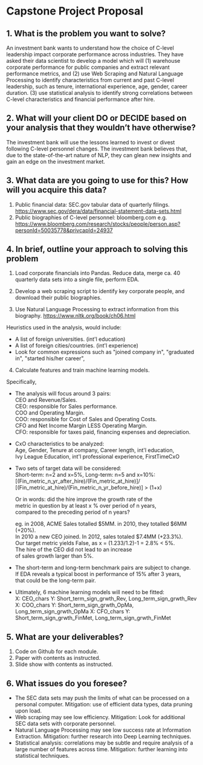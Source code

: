 # Capstone Project Proposal

## 1. What is the problem you want to solve?

An investment bank wants to understand how the choice of C-level leadership
impact corporate performance across industries. They have asked their data
scientist to develop a model which will
(1) warehouse corporate performance for public companies and extract relevant performance metrics, and
(2) use Web Scraping and Natural Language Processing to identify characteristics
from current and past C-level leadership, such as tenure, international experience,
age, gender, career duration.
(3) use statistical analysis to identify strong correlations between C-level
characteristics and financial performance after hire.

## 2. What will your client DO or DECIDE based on your analysis that they wouldn’t have otherwise?

The investment bank will use the lessons learned to invest or divest following C-level personnel changes.
The investment bank believes that, due to the state-of-the-art nature of NLP,
they can glean new insights and gain an edge on the investment market.

## 3. What data are you going to use for this? How will you acquire this data?

1. Public financial data: SEC.gov tabular data of quarterly filings.
https://www.sec.gov/dera/data/financial-statement-data-sets.html
2. Public biographies of C-level personnel: bloomberg.com
e.g. https://www.bloomberg.com/research/stocks/people/person.asp?personId=50035778&privcapId=24937

## 4. In brief, outline your approach to solving this problem

1. Load corporate financials into Pandas. Reduce data, merge ca. 40 quarterly
data sets into a single file, perform EDA.

2. Develop a web scraping script to identify key corporate people, and download their public biographies.

3. Use Natural Language Processing to extract information from this biography.
https://www.nltk.org/book/ch06.html

Heuristics used in the analysis, would include:
* A list of foreign universities. (int'l education)
* A list of foreign cities/countries. (int'l experience)
* Look for common expressions such as "joined company in", "graduated in",
"started his/her career",

4. Calculate features and train machine learning models.

Specifically,  

* The analysis will focus around 3 pairs:  
  CEO and Revenue/Sales.  
    CEO: responsible for Sales performance.  
  COO and Operating Margin.  
    COO: responsible for Cost of Sales and Operating Costs.  
  CFO and Net Income Margin LESS Operating Margin.  
    CFO: responsible for taxes paid, financing expenses and depreciation.  

* CxO characteristics to be analyzed:  
  Age, Gender, Tenure at company, Career length, int'l education,  
  Ivy League Education, int'l professional experience, FirstTimeCxO

* Two sets of target data will be considered:  
  Short-term: n=2 and x=5%, Long-term: n=5 and x=10%:  
  [(Fin_metric_n_yr_after_hire)/(Fin_metric_at_hire)]/
  [(Fin_metric_at_hire)/(Fin_metric_n_yr_before_hire)] > (1+x)

  Or in words: did the hire improve the growth rate of the  
  metric in question by at least x % over period of n years,  
  compared to the preceding period of n years?

  eg. in 2008, ACME Sales totalled $5MM. in 2010, they totalled $6MM (+20%).  
  In 2010 a new CEO joined. In 2012, sales totaled $7.4MM (+23.3%).  
  Our target metric yields False, as x = (1.233/1.2)-1 = 2.8% < 5%.  
  The hire of the CEO did not lead to an increase  
  of sales growth larger than 5%.

 * The short-term and long-term benchmark pairs are subject to change.  
   If EDA reveals a typical boost in performance of 15% after 3 years,  
   that could be the long-term pair.

 * Ultimately, 6 machine learning models will need to be fitted:  
   X: CEO_chars
   Y: Short_term_sign_grwth_Rev, Long_term_sign_grwth_Rev
   X: COO_chars
   Y: Short_term_sign_grwth_OpMa, Long_term_sign_grwth_OpMa
   X: CFO_chars
   Y: Short_term_sign_grwth_FinMet, Long_term_sign_grwth_FinMet


## 5. What are your deliverables?

1. Code on Github for each module.
2. Paper with contents as instructed.
3. Slide show with contents as instructed.

## 6. What issues do you foresee?

* The SEC data sets may push the limits of what can be processed on a personal computer. Mitigation: use of efficient data types, data pruning upon load.
* Web scraping may see low efficiency. Mitigation: Look for additional SEC data sets with corporate personnel.
* Natural Language Processing may see low success rate at Information Extraction. Mitigation: further research into Deep Learning techniques.
* Statistical analysis: correlations may be subtle and require analysis of a large number of features across time. Mitigation: further learning into statistical techniques.
